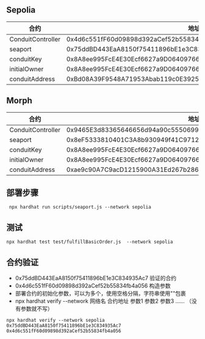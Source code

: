 ## Sepolia

| 合约  | 地址  | 
|-----|-----|
| ConduitController | 0x4d6c551fF60d09898d392aCef52b55834fb4a056 |
| seaport | 0x75ddBD443EaA8150f75411896bE1e3C834935Ac7 |
| conduitKey | 0x8A8ee995FcE4E30Ecf6627a9D06409766d4d1492000000000000000000000000 |
| initialOwner | 0x8A8ee995FcE4E30Ecf6627a9D06409766d4d1492 |
| conduitAddress | 0xBd08A39F9548A71953Abab119c0E39259c48911e |


## Morph

| 合约  | 地址  | 
|-----|-----|
| ConduitController | 0x9465E3d83365646656d94a90c55506994aFc9542 |
| seaport | 0x8eF5333810401C3A8b930949f41C9712A6995050 |
| conduitKey | 0x8A8ee995FcE4E30Ecf6627a9D06409766d4d1492000000000000000000000000 |
| initialOwner | 0x8A8ee995FcE4E30Ecf6627a9D06409766d4d1492 |
| conduitAddress | 0xae9c90A7C9acD1215900A31Ed267b2862Cb87AC8 |





## 部署步骤
```shell
 npx hardhat run scripts/seaport.js --network sepolia
```

## 测试
```shell
npx hardhat test test/fulfillBasicOrder.js  --network sepolia
```
## 合约验证
- 0x75ddBD443EaA8150f75411896bE1e3C834935Ac7 验证的合约
- 0x4d6c551fF60d09898d392aCef52b55834fb4a056 构造参数
- 部署合约的初始化参数，可以为多个，使用空格分隔，字符串使用""包裹
- npx hardhat verify --network 网络名 合约地址 参数1 参数2 参数3 …… （没有参数就不写）
```shell
npx hardhat verify --network sepolia 0x75ddBD443EaA8150f75411896bE1e3C834935Ac7 0x4d6c551fF60d09898d392aCef52b55834fb4a056
```
